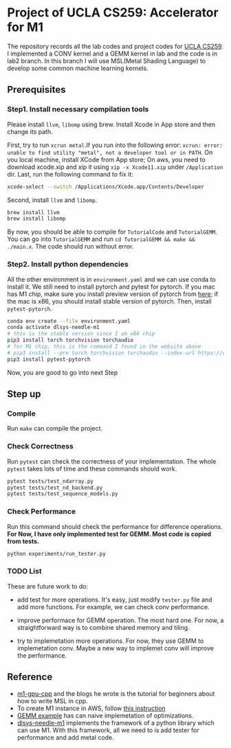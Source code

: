 # Project of UCLA CS259: Accelerator for M1

The repository records all the lab codes and project codes for [UCLA CS259](https://polyarch.github.io/cs259/). I implemented a CONV kernel and a GEMM kernel in lab and the code is in lab2 branch. In this branch I will use MSL(Metal Shading Language) to develop some common machine learning kernels.

## Prerequisites

### Step1. Install necessary compilation tools

Please install `llvm`, `libomp` using brew. Install Xcode in App store and then change its path.

First, try to run `xcrun metal`.If you run into the following error: `xcrun: error: unable to find utility "metal", not a developer tool or in PATH`. On you local machine, install XCode from App store; On aws, you need to download xcode.xip and xip it using `xip -x Xcode11.xip` under `/Application` dir. Last, run the following command to fix it:

```bash
xcode-select --switch /Applications/Xcode.app/Contents/Developer
```

Second, install `llvm` and `libomp`.

```bash
brew install llvm
brew install libomp
```

By now, you should be able to compile for `TutorialCode` and `TutorialGEMM`. You can go into `TutorialGEMM` and run `cd TutorialGEMM && make && ./main.x`. The code should run without error.

### Step2. Install python dependencies

All the other environment is in `environment.yaml` and we can use conda to install it. We still need to install pytorch and pytest for pytorch. If you mac has M1 chip, make sure you install preview version of pytorch from [here](https://pytorch.org/get-started/locally/); if the mac is x86, you should install stable version of pytorch. Then, install `pytest-pytorch`.

```bash
conda env create --file environment.yaml
conda activate dlsys-needle-m1
# this is the stable version since I am x86 chip
pip3 install torch torchvision torchaudio
# for M1 chip, this is the command I found in the website above
# pip3 install --pre torch torchvision torchaudio --index-url https://download.pytorch.org/whl/nightly/cpu 
pip3 install pytest-pytorch
```

Now, you are good to go into next Step

## Step up

### Compile

Run `make` can compile the project.

### Check Correctness

Run `pytest` can check the correctness of your implementation. The whole `pytest` takes lots of time and these commands should work.

```bash
pytest tests/test_ndarray.py
pytest tests/test_nd_backend.py
pytest tests/test_sequence_models.py
```

### Check Performance

Run this command should check the performance for difference operations. **For Now, I have only implemented test for GEMM. Most code is copied from tests.**

```bash
python experiments/run_tester.py
```

### TODO List

These are future work to do:

- add test for more operations. It's easy, just modify `tester.py` file and add more functions. For example, we can check conv performance.

- improve performace for GEMM operation. The most hard one. For now, a straightforward way is to combine shared memory and tiling.

- try to implemetation more operations. For now, they use GEMM to implemetation conv. Maybe a new way to implemet conv will improve the performance.

## Reference

- [m1-gpu-cpp](https://github.com/larsgeb/m1-gpu-cpp/tree/main) and the blogs he wrote is the tutorial for beginners about how to write MSL in cpp.
- To create M1 instance in AWS, follow [this instruction](https://aws.amazon.com/blogs/aws/use-amazon-ec2-m1-mac-instances-to-build-test-macos-ios-ipados-tvos-and-watchos-apps/)
- [GEMM example](https://github.com/bkvogel/metal_performance_testing) has can naive implemetation of optimizations.
- [dlsys-needle-m1](https://github.com/wenjunsun/dlsys-needle-m1/) implements the framework of a python library which can use M1. With this framework, all we need to is add tester for performance and add metal code.